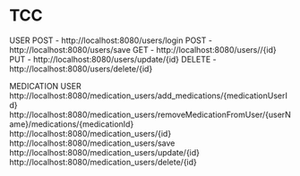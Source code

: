 # TCC
USER
POST - http://localhost:8080/users/login
POST - http://localhost:8080/users/save
GET - http://localhost:8080/users//{id}
PUT - http://localhost:8080/users/update/{id}
DELETE - http://localhost:8080/users/delete/{id}

MEDICATION USER
http://localhost:8080/medication_users/add_medications/{medicationUserId}
http://localhost:8080/medication_users/removeMedicationFromUser/{userName}/medications/{medicationId}
http://localhost:8080/medication_users/{id}
http://localhost:8080/medication_users/save
http://localhost:8080/medication_users/update/{id}
http://localhost:8080/medication_users/delete/{id}

